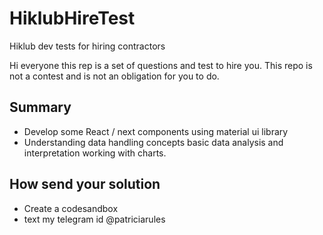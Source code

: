 # HiklubHireTest
Hiklub dev tests for hiring contractors
 
Hi everyone this rep is a set of questions and test to hire you. This repo is not a contest and is not an obligation for you to do.


## Summary

- Develop some React / next components using material ui library
- Understanding data handling concepts basic data analysis and interpretation working with charts. 

## How send your solution

- Create a codesandbox
- text my telegram id @patriciarules
